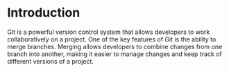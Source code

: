# Introduction

Git is a powerful version control system that allows developers to work collaboratively on a project. One of the key features of Git is the ability to merge branches. Merging allows developers to combine changes from one branch into another, making it easier to manage changes and keep track of different versions of a project.
